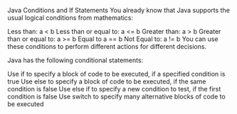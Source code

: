 

Java Conditions and If Statements
You already know that Java supports the usual logical conditions from mathematics:

Less than: a < b
Less than or equal to: a <= b
Greater than: a > b
Greater than or equal to: a >= b
Equal to a == b
Not Equal to: a != b
You can use these conditions to perform different actions for different decisions.

Java has the following conditional statements:

Use if to specify a block of code to be executed, if a specified condition is true
Use else to specify a block of code to be executed, if the same condition is false
Use else if to specify a new condition to test, if the first condition is false
Use switch to specify many alternative blocks of code to be executed
